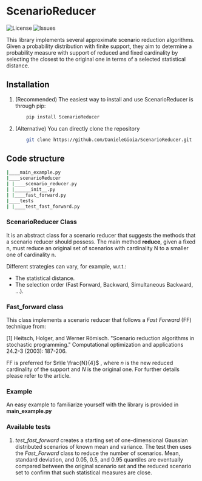 # ScenarioReducer

![License](https://img.shields.io/github/license/DanieleGioia/ScenarioReducer)
![Issues](https://img.shields.io/github/issues/DanieleGioia/ScenarioReducer)

This library implements several approximate scenario reduction algorithms. Given a probability distribution with finite support, they aim to determine a probability measure with support of reduced and fixed cardinality by selecting the closest to the original one in terms of a selected statistical distance.

## Installation

1. (Recommended) The easiest way to install and use ScenarioReducer is through pip:

    ```Bash
        pip install ScenarioReducer
    ```

2. (Alternative) You can directly clone the repository

    ```Bash
        git clone https://github.com/DanieleGioia/ScenarioReducer.git
    ```

## Code structure

```Bash
|____main_example.py
|____scenarioReducer
| |____scenario_reducer.py
| |______init__.py
| |____fast_forward.py
|____tests
| |____test_fast_forward.py
```

### ScenarioReducer Class

It is an abstract class for a scenario reducer that suggests the methods that a scenario reducer should possess. The main method **reduce**,  given a fixed n, must reduce an original set of scenarios with cardinality N to a smaller one of cardinality n.

Different strategies can vary, for example, w.r.t.:

- The statistical distance.
- The selection order (Fast Forward, Backward, Simultaneous Backward, ...).

### Fast_forward class

This class implements a scenario reducer that follows a *Fast Forward* (FF) technique from:

[1] Heitsch, Holger, and Werner Römisch. "Scenario reduction algorithms in stochastic programming." Computational optimization and applications 24.2-3 (2003): 187-206.

FF is preferred for $n\le \frac{N}{4}$ , where $n$  is the new reduced cardinality of the support and $N$ is the original one. For further details please refer to the article.

### Example

An easy example to familiarize yourself with the library is provided in **main_example.py**

### Available tests

1. *test_fast_forward* creates a starting set of one-dimensional Gaussian distributed scenarios of known mean and variance. The test then uses the *Fast_Forward* class to reduce the number of scenarios. Mean, standard deviation, and 0.05, 0.5, and 0.95 quantiles are eventually compared between the original scenario set and the reduced scenario set to confirm that such statistical measures are close.
